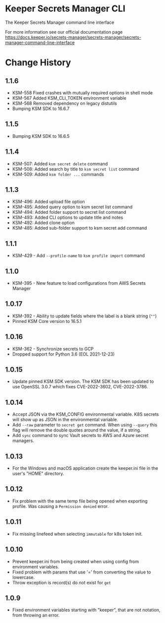 # Keeper Secrets Manager CLI

The Keeper Secrets Manager command line interface

For more information see our official documentation page https://docs.keeper.io/secrets-manager/secrets-manager/secrets-manager-command-line-interface

# Change History

## 1.1.6
- KSM-558 Fixed crashes with mutually required options in shell mode
- KSM-567 Added KSM_CLI_TOKEN environment variable
- KSM-568 Removed dependency on legacy distutils
- Bumping KSM SDK to 16.6.7

## 1.1.5
- Bumping KSM SDK to 16.6.5

## 1.1.4

- KSM-507: Added `ksm secret delete` command
- KSM-508: Added search by title to `ksm secret list` command
- KSM-509: Added `ksm folder ...` commands

## 1.1.3

- KSM-496: Added upload file option
- KSM-495: Added query option to ksm secret list command
- KSM-494: Added folder support to secret list command
- KSM-493: Added CLI options to update title and notes
- KSM-492: Added clone option
- KSM-485: Added sub-folder support to ksm secret add command

## 1.1.1

* KSM-429 - Add `--profile-name` to `ksm profile import` command

## 1.1.0
* KSM-395 - New feature to load configurations from AWS Secrets Manager

## 1.0.17
* KSM-392 - Ability to update fields where the label is a blank string (`""`)
* Pinned KSM Core version to 16.5.1

## 1.0.16

* KSM-362 - Synchronize secrets to GCP
* Dropped support for Python 3.6 (EOL 2021-12-23)

## 1.0.15

* Update pinned KSM SDK version. The KSM SDK has been updated to use OpenSSL 3.0.7 which fixes CVE-2022-3602, CVE-2022-3786.

## 1.0.14

* Accept JSON via the KSM_CONFIG environmental variable. K8S secrets will show up as JSON in the environmental variable.
* Add `--raw` parameter to `secret get` command. When using `--query` this flag will remove the double quotes around 
the value, if a string.
* Add `sync` command to sync Vault secrets to AWS and Azure secret managers.

## 1.0.13

* For the Windows and macOS application create the keeper.ini file in the user's "HOME" directory.

## 1.0.12

* Fix problem with the same temp file being opened when exporting profile. Was causing a `Permission denied` error.

## 1.0.11

* Fix missing linefeed when selecting `immutable` for k8s token init.

## 1.0.10

* Prevent keeper.ini from being created when using config from environment variables.
* Fixed problem with params that use '=' from converting the value to lowercase.
* Throw exception is record(s) do not exist for `get`

## 1.0.9

* Fixed environment variables starting with "keeper", that are not notation, from throwing an error.
